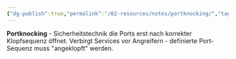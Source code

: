 ```yaml
---
{"dg-publish":true,"permalink":"/02-resources/notes/portknocking/","tags":["sicherheit/verborgen","zugang/sequenz","it-sicherheit"],"noteIcon":"","updated":"2025-09-05T10:12:31.260+02:00"}
---
```



**Portknocking** - Sicherheitstechnik die Ports erst nach korrekter Klopfsequenz öffnet.
Verbirgt Services vor Angreifern - definierte Port-Sequenz muss "angeklopft" werden.